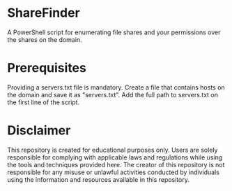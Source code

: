 # ShareFinder
A PowerShell script for enumerating file shares and your permissions over the shares on the domain.

# Prerequisites 
Providing a servers.txt file is mandatory. Create a file that contains hosts on the domain and save it as "servers.txt". Add the full path to servers.txt on the first line of the script.

# Disclaimer
This repository is created for educational purposes only. Users are solely responsible for complying with applicable laws and regulations while using the tools and techniques provided here. The creator of this repository is not responsible for any misuse or unlawful activities conducted by individuals using the information and resources available in this repository.
